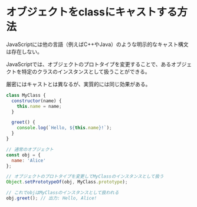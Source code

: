 # オブジェクトをclassにキャストする方法

JavaScriptには他の言語（例えばC++やJava）のような明示的なキャスト構文は存在しない。

JavaScriptでは、オブジェクトのプロトタイプを変更することで、あるオブジェクトを特定のクラスのインスタンスとして扱うことができる。

厳密にはキャストとは異なるが、実質的には同じ効果がある。

```js
class MyClass {
  constructor(name) {
    this.name = name;
  }

  greet() {
    console.log(`Hello, ${this.name}!`);
  }
}

// 通常のオブジェクト
const obj = {
  name: 'Alice'
};

// オブジェクトのプロトタイプを変更してMyClassのインスタンスとして扱う
Object.setPrototypeOf(obj, MyClass.prototype);

// これでobjはMyClassのインスタンスとして扱われる
obj.greet(); // 出力: Hello, Alice!
```
